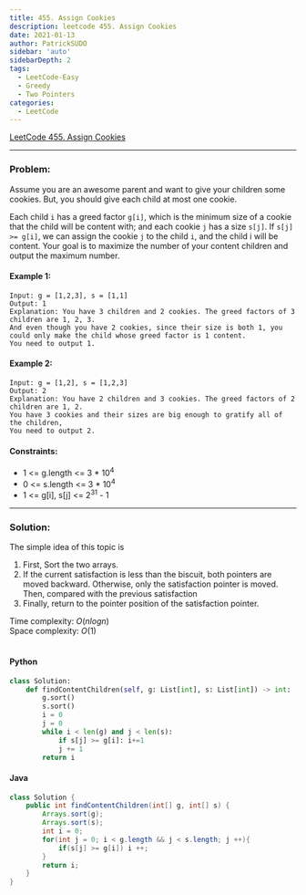 ```yaml
---
title: 455. Assign Cookies
description: leetcode 455. Assign Cookies
date: 2021-01-13
author: PatrickSUDO
sidebar: 'auto'
sidebarDepth: 2
tags: 
  - LeetCode-Easy
  - Greedy
  - Two Pointers
categories:
  - LeetCode
---
```

[LeetCode 455. Assign Cookies](https://leetcode.com/problems/assign-cookies/)

---
### Problem: <br/>


Assume you are an awesome parent and want to give your children some cookies. But, you should give each child at most one cookie.

Each child `i` has a greed factor `g[i]`, which is the minimum size of a cookie that the child will be content with; and each cookie `j` has a size `s[j]`. If `s[j] >= g[i]`, we can assign the cookie `j` to the child `i`, and the child i will be content. Your goal is to maximize the number of your content children and output the maximum number.

#### Example 1:
    Input: g = [1,2,3], s = [1,1]
    Output: 1
    Explanation: You have 3 children and 2 cookies. The greed factors of 3 children are 1, 2, 3. 
    And even though you have 2 cookies, since their size is both 1, you could only make the child whose greed factor is 1 content.
    You need to output 1.

#### Example 2:
    Input: g = [1,2], s = [1,2,3]
    Output: 2
    Explanation: You have 2 children and 3 cookies. The greed factors of 2 children are 1, 2. 
    You have 3 cookies and their sizes are big enough to gratify all of the children, 
    You need to output 2.



#### Constraints:

- 1 <= g.length <= 3 * 10<sup>4</sup>
- 0 <= s.length <= 3 * 10<sup>4</sup>
- 1 <= g[i], s[j] <= 2<sup>31</sup> - 1


---
### Solution: <br/>

The simple idea of this topic is 
1. First, Sort the two arrays. 
2. If the current satisfaction is less than the biscuit, both pointers are moved backward. Otherwise, only the satisfaction pointer is moved.  Then, compared with the previous satisfaction 
3. Finally, return to the pointer position of the satisfaction pointer.


Time complexity: $O(nlogn)$</br>
Space complexity: $O(1)$ 
</br>
</br>

#### Python
```python
class Solution:
    def findContentChildren(self, g: List[int], s: List[int]) -> int:
        g.sort()
        s.sort()
        i = 0
        j = 0
        while i < len(g) and j < len(s):
            if s[j] >= g[i]: i+=1
            j += 1
        return i
```

#### Java
```java
class Solution {
    public int findContentChildren(int[] g, int[] s) {
        Arrays.sort(g);
        Arrays.sort(s);
        int i = 0;
        for(int j = 0; i < g.length && j < s.length; j ++){
            if(s[j] >= g[i]) i ++;
        }
        return i;
    }
}
```

<Disqus shortname="patricksudo" />